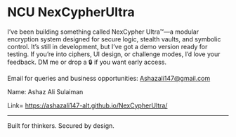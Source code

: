 # NCU NexCypherUltra
I’ve been building something called NexCypher Ultra™—a modular encryption system designed for secure logic, stealth vaults, and symbolic control.
It’s still in development, but I’ve got a demo version ready for testing.
If you’re into ciphers, UI design, or challenge modes, I’d love your feedback.
DM me or drop a 🔒 if you want early access.

Email for queries and business opportunities: Ashazali147@gmail.com 

Name: Ashaz Ali Sulaiman

Link= https://ashazali147-alt.github.io/NexCypherUltra/
____________________________________________________________________________________________________________________________________________________
Built for thinkers. Secured by design.


